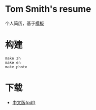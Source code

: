 # Tom Smith's resume

个人简历，基于[模板](https://github.com/billryan/resume)

# 构建

```shell
make zh
make en
make photo
```

# 下载

* [中文版(pdf)](https://github.com/shuaitq/resume/blob/master/resume-zh.pdf)